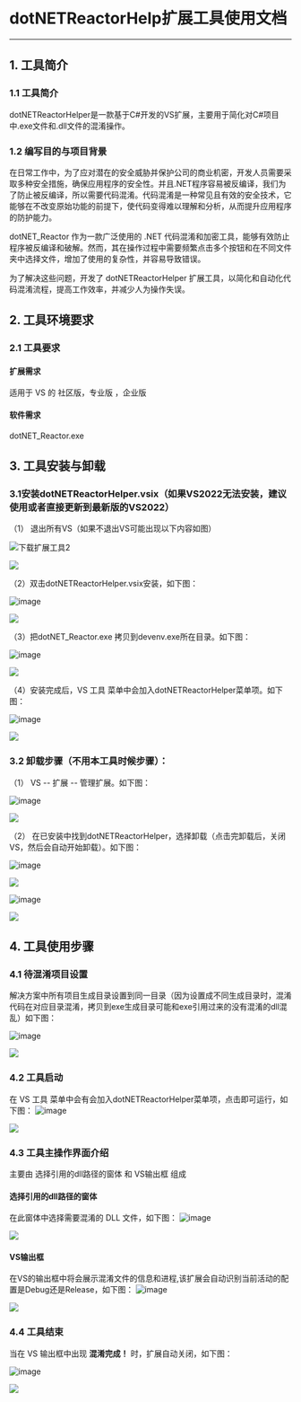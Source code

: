 # dotNETReactorHelp扩展工具使用文档

------

## 1. 工具简介

### 1.1 工具简介

dotNETReactorHelper是一款基于C#开发的VS扩展，主要用于简化对C#项目中.exe文件和.dll文件的混淆操作。

### 1.2 编写目的与项目背景

在日常工作中，为了应对潜在的安全威胁并保护公司的商业机密，开发人员需要采取多种安全措施，确保应用程序的安全性。并且.NET程序容易被反编译，我们为了防止被反编译，所以需要代码混淆。代码混淆是一种常见且有效的安全技术，它能够在不改变原始功能的前提下，使代码变得难以理解和分析，从而提升应用程序的防护能力。

dotNET_Reactor 作为一款广泛使用的 .NET 代码混淆和加密工具，能够有效防止程序被反编译和破解。然而，其在操作过程中需要频繁点击多个按钮和在不同文件夹中选择文件，增加了使用的复杂性，并容易导致错误。

为了解决这些问题，开发了 dotNETReactorHelper 扩展工具，以简化和自动化代码混淆流程，提高工作效率，并减少人为操作失误。 

## 2. 工具环境要求

### 2.1 工具要求

#### 扩展需求

适用于 VS 的 社区版，专业版 ，企业版

#### 软件需求

dotNET_Reactor.exe



## 3. 工具安装与卸载

### 3.1安装dotNETReactorHelper.vsix（如果VS2022无法安装，建议使用或者直接更新到最新版的VS2022）

（1） 退出所有VS（如果不退出VS可能出现以下内容如图）

![下载扩展工具2](https://github.com/user-attachments/assets/fb5c5346-6b3a-4f7b-8acf-eaede08455b4)

![](C:\Users\jun.luo\Desktop\dotNETReactorHelper\Document\下载扩展工具2.png)



（2）双击dotNETReactorHelper.vsix安装，如下图：

![image](https://github.com/user-attachments/assets/cc958eae-bd6b-4f82-b350-368bb87ca7f8)

![](C:\Users\jun.luo\Desktop\dotNETReactorHelper\Document\卸载扩展工具2.png)

（3）把dotNET_Reactor.exe 拷贝到devenv.exe所在目录。如下图：

![image](https://github.com/user-attachments/assets/aca1cd88-99c0-4e53-9d61-7f6d75bb1797)

![](C:\Users\jun.luo\Desktop\dotNETReactorHelp扩展使用说明\dotNET_Reactor目录.png)



（4）安装完成后，VS 工具 菜单中会加入dotNETReactorHelper菜单项。如下图：

![image](https://github.com/user-attachments/assets/38db9ac9-7feb-4019-b074-f4d775fb9a3d)

![](C:\Users\jun.luo\Desktop\dotNETReactorHelper\Document\用户文档\Snipaste_2024-10-12_09-18-47.png)

### 3.2 卸载步骤（不用本工具时候步骤）：

（1）  VS -- 扩展 -- 管理扩展。如下图：

![image](https://github.com/user-attachments/assets/87956d7e-13b4-4236-a2cd-ae45ea595f86)

![](C:\Users\jun.luo\Desktop\dotNETReactorHelp扩展使用说明\Snipaste_2024-08-28_09-27-53.png)

（2） 在已安装中找到dotNETReactorHelper，选择卸载（点击完卸载后，关闭VS，然后会自动开始卸载）。如下图：

![image](https://github.com/user-attachments/assets/8e9fe7aa-efc9-4a14-8686-c34e955de33e)

![](C:\Users\jun.luo\Desktop\dotNETReactorHelper\Document\用户文档\Snipaste_2024-10-12_09-20-57.png)

![image](https://github.com/user-attachments/assets/3738ff29-e433-4b1e-a97a-475ca53cfee6)

![](C:\Users\jun.luo\Desktop\dotNETReactorHelper\Document\卸载扩展工具2.png)

## 4. 工具使用步骤

### 4.1 待混淆项目设置

解决方案中所有项目生成目录设置到同一目录（因为设置成不同生成目录时，混淆代码在对应目录混淆，拷贝到exe生成目录可能和exe引用过来的没有混淆的dll混乱）如下图：

![image](https://github.com/user-attachments/assets/a88b8bec-ac53-46b8-bfd1-92f8df789497)

![](C:\Users\jun.luo\Desktop\dotNETReactorHelper\Document\用户文档\Snipaste_2024-10-11_17-50-14.png)

### 4.2 工具启动

在 VS 工具 菜单中会有会加入dotNETReactorHelper菜单项，点击即可运行，如下图：
![image](https://github.com/user-attachments/assets/ad6ddeab-7984-454c-8e86-d68ec997c0ed)


![](C:\Users\jun.luo\Desktop\dotNETReactorHelper\Document\用户文档\Snipaste_2024-10-12_09-18-47.png)

### 4.3 工具主操作界面介绍

主要由 选择引用的dll路径的窗体 和 VS输出框 组成

#### 选择引用的dll路径的窗体

在此窗体中选择需要混淆的 DLL 文件，如下图：
![image](https://github.com/user-attachments/assets/43db77ba-5a9a-4084-ba9e-5dac1d5b69e9)


![](C:\Users\jun.luo\Desktop\dotNETReactorHelper\Document\扩展工具运行图.png)

#### VS输出框

在VS的输出框中将会展示混淆文件的信息和进程,该扩展会自动识别当前活动的配置是Debug还是Release，如下图：
![image](https://github.com/user-attachments/assets/5ecd2331-6082-4170-a848-45b1bdefed86)


![](C:\Users\jun.luo\Desktop\dotNETReactorHelper\Document\用户文档\Snipaste_2024-10-11_14-36-56.png)

### 4.4 工具结束

当在 VS 输出框中出现 **混淆完成！** 时，扩展自动关闭，如下图：

![image](https://github.com/user-attachments/assets/b880644a-88d9-454f-aeb5-ecf74c779dae)

![](C:\Users\jun.luo\Desktop\dotNETReactorHelper\Document\用户文档\Snipaste_2024-10-11_14-37-43.png)
